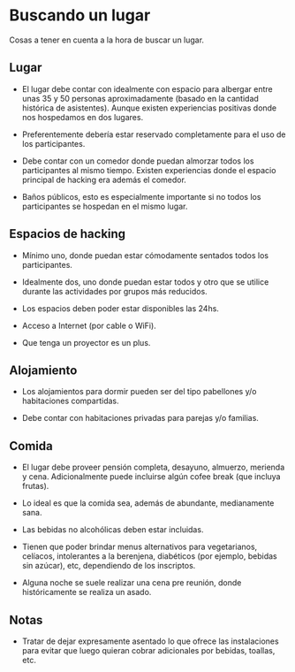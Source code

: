 # Buscando un lugar 

Cosas a tener en cuenta a la hora de buscar un lugar.

## Lugar

* El lugar debe contar con idealmente con espacio para albergar entre unas 35 y 50 personas aproximadamente (basado en la cantidad histórica de asistentes). Aunque existen experiencias positivas donde nos hospedamos en dos lugares.

* Preferentemente debería estar reservado completamente para el uso de los participantes.

* Debe contar con un comedor donde puedan almorzar todos los participantes al mismo tiempo. Existen experiencias donde el espacio principal de hacking era además el comedor.

* Baños públicos, esto es especialmente importante si no todos los participantes se hospedan en el mismo lugar.


## Espacios de hacking

* Mínimo uno, donde puedan estar cómodamente sentados todos los participantes.

* Idealmente dos, uno donde puedan estar todos y otro que se utilice durante las actividades por grupos más reducidos.

* Los espacios deben poder estar disponibles las 24hs.

* Acceso a Internet (por cable o WiFi).

* Que tenga un proyector es un plus.


## Alojamiento

* Los alojamientos para dormir pueden ser del tipo pabellones y/o habitaciones compartidas.

* Debe contar con habitaciones privadas para parejas y/o familias.


## Comida

* El lugar debe proveer pensión completa, desayuno, almuerzo, merienda y cena. Adicionalmente puede incluirse algún cofee break (que incluya frutas).

* Lo ideal es que la comida sea, además de abundante, medianamente sana.

* Las bebidas no alcohólicas deben estar incluidas.

* Tienen que poder brindar menus alternativos para vegetarianos, celíacos, intolerantes a la berenjena, diabéticos (por ejemplo, bebidas sin azúcar), etc, dependiendo de los inscriptos.

* Alguna noche se suele realizar una cena pre reunión, donde históricamente se realiza un asado.


## Notas

* Tratar de dejar expresamente asentado lo que ofrece las instalaciones para evitar que luego quieran cobrar adicionales por bebidas, toallas, etc.
